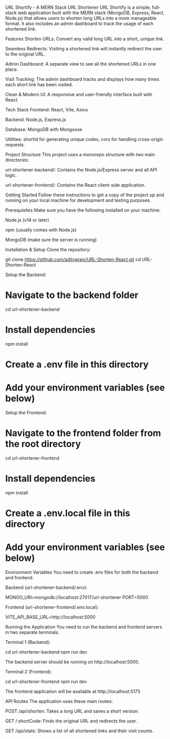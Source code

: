 URL Shortify - A MERN Stack URL Shortener
URL Shortify is a simple, full-stack web application built with the MERN stack (MongoDB, Express, React, Node.js) that allows users to shorten long URLs into a more manageable format. It also includes an admin dashboard to track the usage of each shortened link.

Features
Shorten URLs: Convert any valid long URL into a short, unique link.

Seamless Redirects: Visiting a shortened link will instantly redirect the user to the original URL.

Admin Dashboard: A separate view to see all the shortened URLs in one place.

Visit Tracking: The admin dashboard tracks and displays how many times each short link has been visited.

Clean & Modern UI: A responsive and user-friendly interface built with React.

Tech Stack
Frontend: React, Vite, Axios

Backend: Node.js, Express.js

Database: MongoDB with Mongoose

Utilities: shortid for generating unique codes, cors for handling cross-origin requests.

Project Structure
This project uses a monorepo structure with two main directories:

url-shortener-backend/: Contains the Node.js/Express server and all API logic.

url-shortener-frontend/: Contains the React client-side application.

Getting Started
Follow these instructions to get a copy of the project up and running on your local machine for development and testing purposes.

Prerequisites
Make sure you have the following installed on your machine:

Node.js (v14 or later)

npm (usually comes with Node.js)

MongoDB (make sure the server is running)

Installation & Setup
Clone the repository:

git clone https://github.com/adityaraix/URL-Shorten-React.git
cd URL-Shorten-React



Setup the Backend:

# Navigate to the backend folder
cd url-shortener-backend

# Install dependencies
npm install

# Create a .env file in this directory
# Add your environment variables (see below)



Setup the Frontend:

# Navigate to the frontend folder from the root directory
cd url-shortener-frontend

# Install dependencies
npm install

# Create a .env.local file in this directory
# Add your environment variables (see below)



Environment Variables
You need to create .env files for both the backend and frontend.

Backend (url-shortener-backend/.env):

MONGO_URI=mongodb://localhost:27017/url-shortener
PORT=5000



Frontend (url-shortener-frontend/.env.local):

VITE_API_BASE_URL=http://localhost:5000



Running the Application
You need to run the backend and frontend servers in two separate terminals.

Terminal 1 (Backend):

cd url-shortener-backend
npm run dev



The backend server should be running on http://localhost:5000.

Terminal 2 (Frontend):

cd url-shortener-frontend
npm run dev



The frontend application will be available at http://localhost:5173

API Routes
The application uses these main routes:

POST /api/shorten: Takes a long URL and saves a short version.

GET /:shortCode: Finds the original URL and redirects the user.

GET /api/stats: Shows a list of all shortened links and their visit counts.